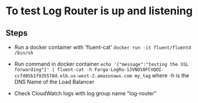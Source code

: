 # To test Log Router is up and listening

## Steps
- Run a docker container with 'fluent-cat'
`docker run -it fluent/fluentd /bin/sh`

- Run command in docker container
`echo '{"message":"testing the SSL forwarding"}' | fluent-cat -h Farga-LogRo-1JVNOS8FCVQOI-cc7d05b1f935578d.elb.us-west-2.amazonaws.com my_tag`
where -h is the DNS Name of the Load Balancer

- Check CloudWatch logs with log group name "log-router"